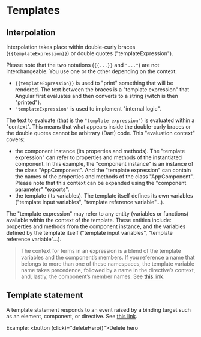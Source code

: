 # Templates

## Interpolation

Interpolation takes place within double-curly braces (`{{templateExpression}}`) or double quotes ("templateExpression").

Please note that the two notations (`{{...}}` and `"..."`) are not interchangeable. You use one or the other depending on the context.

* `{{templateExpression}}` is used to "print" something that will be rendered. The text between the braces is a "template expression" that Angular first evaluates and then converts to a string (witch is then "printed").
* `"templateExpression"` is used to implement "internal logic".

The text to evaluate (that is the `"template expression"`) is evaluated within a "context". This means that what appears inside the double-curly braces or the double quotes cannot be arbitrary (Dart) code. This "evaluation context" covers:

* the component instance (its properties and methods). The "template expression" can refer to properties and methods of the instantiated component. In this example, the "component instance" is an instance of the class "AppComponent". And the "template expression" can contain the names of the properties and methods of the class "AppComponent". Please note that this context can be expanded using the "component parameter" "exports".
* the template (its variables). The template itself defines its own variables ("template input variables", "template reference variable"...).

The "template expression" may refer to any entity (variables or functions) available within the context of the template. These entities include: properties and methods from the component instance, and the variables defined by the template itself ("template input variables", "template reference variable"...).

> The context for terms in an expression is a blend of the template variables and the component’s members. If you reference a name that belongs to more than one of these namespaces, the template variable name takes precedence, followed by a name in the directive’s context, and, lastly, the component’s member names. See [this link](https://webdev.dartlang.org/angular/guide/template-syntax).

## Template statement

A template statement responds to an event raised by a binding target such as an element, component, or directive. See
[this link](https://webdev.dartlang.org/angular/guide/template-syntax).

Example: <button (click)="deleteHero()">Delete hero</button>

